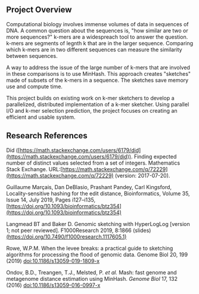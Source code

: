 ## Project Overview

Computational biology involves immense volumes of data in sequences of DNA. A common question about the sequences is, "how similar are two or more sequences?" k-mers are a widespreach tool to answer the question. k-mers are segments of legnth k that are in the larger sequence. Comparing which k-mers are in two different sequences can measure the similarity between sequences.

A way to address the issue of the large number of k-mers that are involved in these comparisons is to use MinHash. This approach creates "sketches" made of subsets of the k-mers in a sequence. The sketches save memory use and compute time.

This project builds on existing work on k-mer sketchers to develop a parallelized, distributed implementation of a k-mer sketcher. Using parallel I/O and k-mer selection prediction, the project focuses on creating an efficient and usable system.

## Research References

Did ([https://math.stackexchange.com/users/6179/did](https://math.stackexchange.com/users/6179/did)). Finding expected number of distinct values selected from a set of integers. Mathematics Stack Exchange. URL:[https://math.stackexchange.com/q/72229](https://math.stackexchange.com/q/72229) (version: 2017-07-20).

Guillaume Marçais, Dan DeBlasio, Prashant Pandey, Carl Kingsford, Locality-sensitive hashing for the edit distance, Bioinformatics, Volume 35, Issue 14, July 2019, Pages i127–i135, [https://doi.org/10.1093/bioinformatics/btz354](https://doi.org/10.1093/bioinformatics/btz354)

Langmead BT and Baker D. Genomic sketching with HyperLogLog [version 1; not peer reviewed]. F1000Research 2019, 8:1866 (slides) [(https://doi.org/10.7490/f1000research.1117605.1)](https://doi.org/10.7490/f1000research.1117605.1)

Rowe, W.P.M. When the levee breaks: a practical guide to sketching algorithms for processing the flood of genomic data. Genome Biol 20, 199 (2019) [doi:10.1186/s13059-019-1809-x](https://doi.org/10.1186/s13059-019-1809-x)

Ondov, B.D., Treangen, T.J., Melsted, P. *et al.* Mash: fast genome and metagenome distance estimation using MinHash. *Genome Biol* 17, 132 (2016) [doi:10.1186/s13059-016-0997-x](https://doi.org/10.1186/s13059-016-0997-x)
